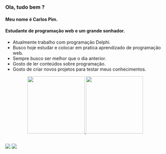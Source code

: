 ### Ola, tudo bem ?
#### Meu nome é Carlos Pim.
#### Estudante de programação web e um grande sonhador.
 
- Atualmente trabalho com programação Delphi.
- Busco hoje estudar e colocar em pratica aprendizado de programação web.
- Sempre busco ser melhor que o dia anterior.
- Gosto de ler conteúdos sobre programação.
- Gosto de criar novos projetos para testar meus conhecimentos.

<div align="center">
  <a href="https://github.com/CarlosPimSilveira">
  <img height="180em" src="https://github-readme-stats.vercel.app/api?username=CarlosPimSilveira&show_icons=true&theme=dark&include_all_commits=true&count_private=true"/>
  <img height="180em" src="https://github-readme-stats.vercel.app/api/top-langs/?username=CarlosPimSilveira&layout=compact&langs_count=7&theme=dark"/>
</div>

##

<div> 
  <a href="https://www.linkedin.com/in/carlos-pim-3b0a30165/" target="_blank"><img src="https://img.shields.io/badge/LinkedIn-0077B5?style=for-the-badge&logo=linkedin&logoColor=white"></a>
    <a href="mailto:carlospimsilveira@gmail.com" target="_blank"><img src="https://img.shields.io/badge/Gmail-D14836?style=for-the-badge&logo=gmail&logoColor=white"></a>  </div>
